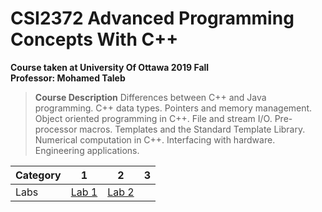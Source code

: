 # CSI2372 Advanced Programming Concepts With C++
**Course taken at University Of Ottawa 2019 Fall**  
**Professor: Mohamed Taleb**
>**Course Description**
Differences between C++ and Java programming. C++ data types. Pointers and memory management. Object oriented programming in C++. File and stream I/O. Pre-processor macros. Templates and the Standard Template Library. Numerical computation in C++. Interfacing with hardware. Engineering applications.

|   Category    | 1 | 2 | 3|
| ------- |:------:|:----:|:----:|
|Labs |[Lab 1](Labs/Lab01)|[Lab 2](Labs/Lab02) |
